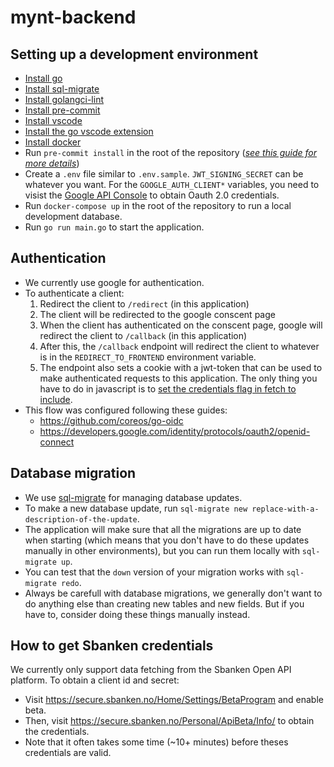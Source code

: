 # mynt-backend

## Setting up a development environment
- [Install go](https://golang.org/doc/install)
- [Install sql-migrate](https://github.com/rubenv/sql-migrate)
- [Install golangci-lint](https://pre-commit.com/#install)
- [Install pre-commit](https://pre-commit.com/#install)
- [Install vscode](https://code.visualstudio.com/download)
- [Install the go vscode extension](https://code.visualstudio.com/docs/languages/go)
- [Install docker](https://docs.docker.com/get-docker/)
- Run `pre-commit install` in the root of the repository ([*see this guide for more details*](https://freshman.tech/linting-golang/))
- Create a `.env` file similar to `.env.sample`. `JWT_SIGNING_SECRET` can be whatever you want. For the `GOOGLE_AUTH_CLIENT*` variables, you need to visist the [Google API Console](https://console.developers.google.com/) to obtain Oauth 2.0 credentials.
- Run `docker-compose up` in the root of the repository to run a local development database.
- Run `go run main.go` to start the application.

## Authentication
- We currently use google for authentication.
- To authenticate a client:
    1. Redirect the client to `/redirect` (in this application)
    2. The client will be redirected to the google conscent page
    3. When the client has authenticated on the conscent page, google will redirect the client to `/callback` (in this application)
    4. After this, the `/callback` endpoint will redirect the client to whatever is in the `REDIRECT_TO_FRONTEND` environment variable.
    5. The endpoint also sets a cookie with a jwt-token that can be used to make authenticated requests to this application. The only thing you have to do in javascript is to [set the credentials flag in fetch to include](https://developer.mozilla.org/en-US/docs/Web/API/Fetch_API/Using_Fetch#sending_a_request_with_credentials_included).
- This flow was configured following these guides:
    - https://github.com/coreos/go-oidc
    - https://developers.google.com/identity/protocols/oauth2/openid-connect

## Database migration
- We use [sql-migrate](https://github.com/rubenv/sql-migrate) for managing database updates.
- To make a new database update, run `sql-migrate new replace-with-a-description-of-the-update`.
- The application will make sure that all the migrations are up to date when starting (which means that you don't have to do these updates manually in other environments), but you can run them locally with `sql-migrate up`.
- You can test that the `down` version of your migration works with `sql-migrate redo`.
- Always be carefull with database migrations, we generally don't want to do anything else than creating new tables and new fields. But if you have to, consider doing these things manually instead.

## How to get Sbanken credentials
We currently only support data fetching from the Sbanken Open API platform. To obtain a client id and secret:
- Visit https://secure.sbanken.no/Home/Settings/BetaProgram and enable beta.
- Then, visit https://secure.sbanken.no/Personal/ApiBeta/Info/ to obtain the credentials.
- Note that it often takes some time (~10+ minutes) before theses credentials are valid.
